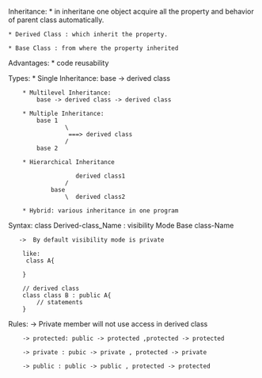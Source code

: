 Inheritance:
    * in inheritane one object acquire all the property and behavior of parent class automatically.

    * Derived Class : which inherit the property. 

    * Base Class : from where the property inherited

Advantages: 
    * code reusability 

Types: 
        * Single Inheritance:
            base -> derived class 
        
        * Multilevel Inheritance:
            base -> derived class -> derived class
        
        * Multiple Inheritance:
            base 1
                    \ 
                     ===> derived class 
                    /            
            base 2

        * Hierarchical Inheritance 
                    
                       derived class1
                    /
                base
                    \  derived class2

        * Hybrid: various inheritance in one program 

Syntax: 
        class Derived-class_Name : visibility Mode Base class-Name

       ->  By default visibility mode is private 

        like:
         class A{

        }

        // derived class 
        class class B : public A{
            // statements 
        }


Rules: 
        -> Private member will not use access in derived class

        -> protected: public -> protected ,protected -> protected

        -> private : pubic -> private , protected -> private 

        -> public : public -> public , protected -> protected  
